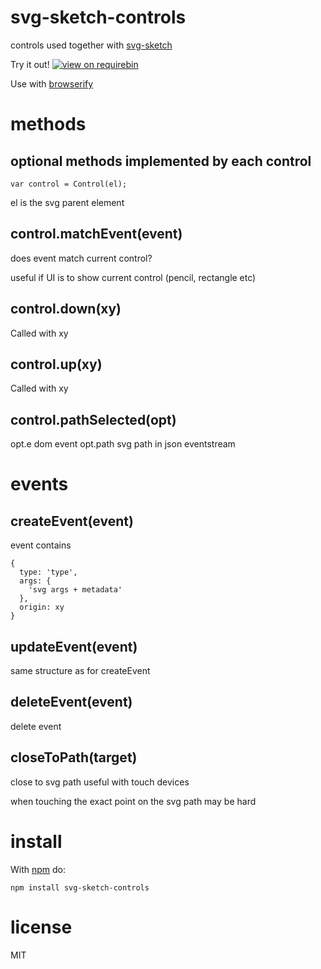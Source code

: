 # svg-sketch-controls

controls used together with [svg-sketch](https://github.com/JamesKyburz/svg-sketch)

Try it out! [![view on requirebin](http://requirebin.com/badge.png)](http://requirebin.com/?gist=0dc5356985194d0b8466)

Use with [browserify](http://browserify.org)

# methods

## optional methods implemented by each control

```
var control = Control(el);
```

el is the svg parent element

## control.matchEvent(event)

does event match current control?

useful if UI is to show current control (pencil, rectangle etc)

## control.down(xy)

Called with xy

## control.up(xy)

Called with xy

## control.pathSelected(opt)

opt.e dom event
opt.path svg path in json eventstream

# events

## createEvent(event)
event contains
```
{
  type: 'type',
  args: {
    'svg args + metadata'
  },
  origin: xy
}
```

## updateEvent(event)
same structure as for createEvent

## deleteEvent(event)
delete event

## closeToPath(target)
close to svg path useful with touch devices

when touching the exact point on the svg path may be hard

# install

With [npm](https://npmjs.org) do:

```
npm install svg-sketch-controls
```

# license

MIT
